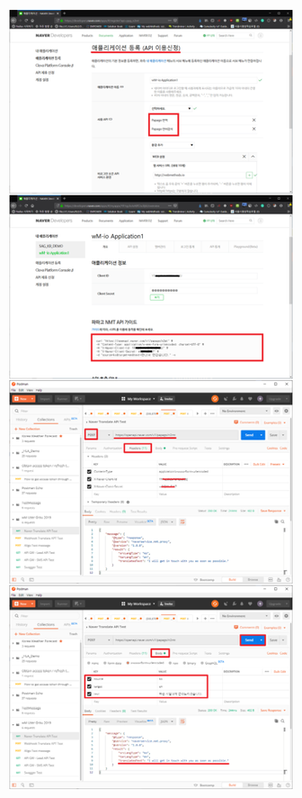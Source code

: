   
  
  ![](./images/Prerequisite.05.Optional.Naver.Papago.01.png)
  ![](./images/Prerequisite.05.Optional.Naver.Papago.02.png)
  ![](./images/Prerequisite.05.Optional.Naver.Papago.03.png)
  ![](./images/Prerequisite.05.Optional.Naver.Papago.04.png)
  
  
